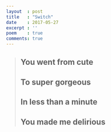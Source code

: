 ```yaml
---
layout  : post
title   : "Switch"
date    : 2017-05-27
excerpt : ''
poem    : true
comments: true
---
```


> ## You went from cute 
> ## To super gorgeous 
> ## In less than a minute 
> ## You made me delirious 
